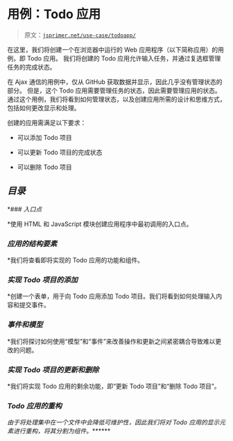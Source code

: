 # 用例：Todo 应用

> 原文：[`jsprimer.net/use-case/todoapp/`](https://jsprimer.net/use-case/todoapp/)

在这里，我们将创建一个在浏览器中运行的 Web 应用程序（以下简称应用）的用例，即 Todo 应用。 我们将创建的 Todo 应用允许输入任务，并通过复选框管理任务的完成状态。

在 Ajax 通信的用例中，仅从 GitHub 获取数据并显示，因此几乎没有管理状态的部分。 但是，这个 Todo 应用需要管理任务的状态，因此需要管理应用的状态。 通过这个用例，我们将看到如何管理状态，以及创建应用所需的设计和思维方式，包括如何更改显示和处理。

创建的应用需满足以下要求：

+   可以添加 Todo 项目

+   可以更新 Todo 项目的完成状态

+   可以删除 Todo 项目

## *目录*

*### *入口点*

*使用 HTML 和 JavaScript 模块创建应用程序中最初调用的入口点。

### *应用的结构要素*

*我们将查看即将实现的 Todo 应用的功能和组件。

### *实现 Todo 项目的添加*

*创建一个表单，用于向 Todo 应用添加 Todo 项目。我们将看到如何处理输入内容和提交事件。

### *事件和模型*

*我们将探讨如何使用“模型”和“事件”来改善操作和更新之间紧密耦合导致难以更改的问题。

### *实现 Todo 项目的更新和删除*

*我们将实现 Todo 应用的剩余功能，即“更新 Todo 项目”和“删除 Todo 项目”。

### *Todo 应用的重构*

*由于将处理集中在一个文件中会降低可维护性，因此我们将对 Todo 应用的显示元素进行重构，将其分割为组件。*******
